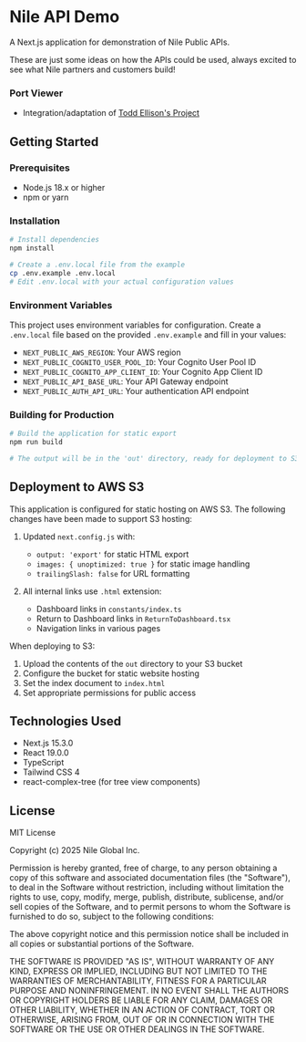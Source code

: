 # Nile API Demo

A Next.js application for demonstration of Nile Public APIs.

These are just some ideas on how the APIs could be used, always excited to see what Nile partners and customers build!


### Port Viewer

- Integration/adaptation of [Todd Ellison's Project](https://github.com/ToddEllison/NilePortDemo)


## Getting Started

### Prerequisites

- Node.js 18.x or higher
- npm or yarn

### Installation

```bash
# Install dependencies
npm install

# Create a .env.local file from the example
cp .env.example .env.local
# Edit .env.local with your actual configuration values
```

### Environment Variables

This project uses environment variables for configuration. Create a `.env.local` file based on the provided `.env.example` and fill in your values:

- `NEXT_PUBLIC_AWS_REGION`: Your AWS region
- `NEXT_PUBLIC_COGNITO_USER_POOL_ID`: Your Cognito User Pool ID
- `NEXT_PUBLIC_COGNITO_APP_CLIENT_ID`: Your Cognito App Client ID
- `NEXT_PUBLIC_API_BASE_URL`: Your API Gateway endpoint
- `NEXT_PUBLIC_AUTH_API_URL`: Your authentication API endpoint

### Building for Production

```bash
# Build the application for static export
npm run build

# The output will be in the 'out' directory, ready for deployment to S3 or other static hosting
```

## Deployment to AWS S3

This application is configured for static hosting on AWS S3. The following changes have been made to support S3 hosting:

1. Updated `next.config.js` with:
   - `output: 'export'` for static HTML export
   - `images: { unoptimized: true }` for static image handling
   - `trailingSlash: false` for URL formatting

2. All internal links use `.html` extension:
   - Dashboard links in `constants/index.ts`
   - Return to Dashboard links in `ReturnToDashboard.tsx`
   - Navigation links in various pages

When deploying to S3:
1. Upload the contents of the `out` directory to your S3 bucket
2. Configure the bucket for static website hosting
3. Set the index document to `index.html`
4. Set appropriate permissions for public access

## Technologies Used

- Next.js 15.3.0
- React 19.0.0
- TypeScript
- Tailwind CSS 4
- react-complex-tree (for tree view components)

## License

MIT License

Copyright (c) 2025 Nile Global Inc.

Permission is hereby granted, free of charge, to any person obtaining a copy
of this software and associated documentation files (the "Software"), to deal
in the Software without restriction, including without limitation the rights
to use, copy, modify, merge, publish, distribute, sublicense, and/or sell
copies of the Software, and to permit persons to whom the Software is
furnished to do so, subject to the following conditions:

The above copyright notice and this permission notice shall be included in all
copies or substantial portions of the Software.

THE SOFTWARE IS PROVIDED "AS IS", WITHOUT WARRANTY OF ANY KIND, EXPRESS OR
IMPLIED, INCLUDING BUT NOT LIMITED TO THE WARRANTIES OF MERCHANTABILITY,
FITNESS FOR A PARTICULAR PURPOSE AND NONINFRINGEMENT. IN NO EVENT SHALL THE
AUTHORS OR COPYRIGHT HOLDERS BE LIABLE FOR ANY CLAIM, DAMAGES OR OTHER
LIABILITY, WHETHER IN AN ACTION OF CONTRACT, TORT OR OTHERWISE, ARISING FROM,
OUT OF OR IN CONNECTION WITH THE SOFTWARE OR THE USE OR OTHER DEALINGS IN THE
SOFTWARE.
